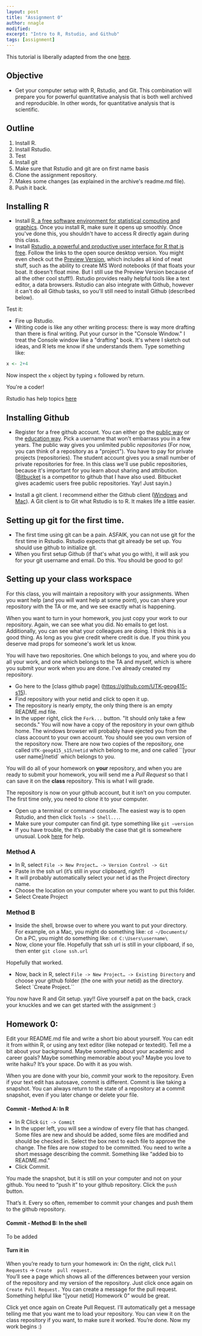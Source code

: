 ```yaml
---
layout: post
title: "Assignment 0"
author: nnagle
modified:
excerpt: "Intro to R, Rstudio, and Github"
tags: [assignment]
---
```


This tutorial is liberally adapted from the one [here](http://stat545-ubc.github.io/block000_r-rstudio-install.html).

## Objective
 - Get your computer setup with R, Rstudio, and Git.
This combination will prepare you for powerful quantitative analysis that is both well archived and reproducible.  In other words, for quantitative analysis that is scientific.

## Outline
 1. Install R.
 2. Install Rstudio.
 3. Test
 4. Install git
 5. Make sure that Rstudio and git are on first name basis
 6. Clone the assignment repository.
 7. Makes some changes (as explained in the archive's readme.md file).
 8. Push it back.


## Installing R

 - Install [R, a free software environment for statistical computing and graphics](http://www.r-project.org).  Once you install R, make sure it opens up smoothly.  Once you've done this, you shouldn't have to access R directly again during this class.
 - Install [Rstudio, a powerful and productive user interface for R that is free](http://www.rstudio.com). Follow the links to the open source desktop version.  You might even check out the [Preview Version](http://www.rstudio.com/products/rstudio/download/preview/), which includes all kind of neat stuff, such as the ability to create MS Word notebooks (if that floats your boat.  It doesn't float mine.  But I still use the Preview Version because of all the other cool stuff!).  Rstudio provides really helpful tools like a text editor, a data browsers.  Rstudio can also integrate with Github, however it can't do all Github tasks, so you'll still need to install Github (described below).

Test it:

 - Fire up Rstudio.
 - Writing code is like any other writing process: there is way more drafting than there is final writing.  Put your cursor in the "Console Window."  I treat the Console window like a "drafting" book.  It's where I sketch out ideas, and R lets me know if she understands them.  Type something like:
 ```r
 x <- 2+4
 ```
Now inspect the `x` object by typing `x` followed by return.

You're a coder!

Rstudio has help topics [here](https://support.rstudio.com/hc/en-us/categories/200035113-Documentation)

## Installing Github

- Register for a free github account.  You can either go the [public way](https://github.com) or the [education way](https://education.github.com).  Pick a username that won't embarrass you in a few years.  The public way gives you unlimited public *repositories* (For now, you can think of a repository as a "project").  You have to pay for private projects (repositories).  The student account gives you a small number of private repositories for free.  In this class we'll use public repositories, because it's important for you learn about sharing and attribution.  ([Bitbucket](http://www.bitbucket.org) is a competitor to github that I have also used.  Bitbucket gives academic users free public repositories.  Yay!  Just sayin.)

- Install a git client.  I recommend either the Github client ([Windows](http://windows.github.com) and [Mac](http://mac.github.com)).    A Git client is to Git what Rstudio is to R.  It makes life a little easier.

## Setting up git for the first time.
- The first time using git can be a pain.  ASFAIK, you can not use git for the first time in Rstudio.  Rstudio expects that git already be set up.  You should use github to initialize git.
- When you first setup Github (if that's what you go with), it will ask you for your git username and email. Do this.  You should be good to go!


## Setting up your class workspace
For this class, you will maintain a repository with your assignments.  When you want help (and you will want help at some point), you can share your repository with the TA or me, and we see exactly what is happening.

When you want to turn in your homework, you just copy your work to our repository.  Again, we can see what you did.  No emails to get lost.  Additionally, you can see what your colleagues are doing.  I think this is a good thing.  As long as you give credit where credit is due.  If you think you deserve mad props for someone's work let us know.

You will have two repositories.  One which belongs to you, and where you do all your work, and one which belongs to the TA and myself, which is where you submit your work when you are done.  I've already created my repository.
- Go here to the [class github page] (https://github.com/UTK-geog415-s15).
- Find repository with your netid and click to open it up.
- The repository is nearly empty, the only thing there is an empty README.md file.
- In the upper right, click the `Fork...` button.  "It should only take a few seconds."  You will now have a copy of the repository in your own github home.  The windows browser will probably have ejected you from the class account to your own account.  You should see you own version of the repository now.  There are now two copies of the repository, one called `UTK-geog415_s15/netid` which belong to me, and one called ``[your user name]/netid` which belongs to you.

You will do all of your homework on **your** repository, and when you are ready to submit your homework, you will send me a *Pull Request* so that I can save it on the **class** repository.  This is what I will grade.

The repository is now on your github account, but it isn’t on you computer.  The first time only, you need to *clone* it to your computer.

- Open up a terminal or command console.  The easiest way is to open Rstudio, and then click `Tools -> Shell...`.
- Make sure your computer can find git.  type something like `git —version`
- If you have trouble, the it’s probably the case that git is somewhere unusual.  Look [here](http://www.molecularecologist.com/2013/11/using-github-with-r-and-rstudio/) for help.

### Method A
 - In R, select `File -> New Project… -> Version Control -> Git`
 - Paste in the ssh url (it’s still in your clipboard, right?)
 - It will probably automatically select your net id as the Project directory name.
 - Choose the location on your computer where you want to put this folder.
 - Select Create Project

### Method B
 - Inside the shell, browse over to where you want to put your directory.
 For example, on a Mac, you might do something like: `cd ~/Documents/`
 On a PC, you might do something like: `cd C:\Users\username\`
 - Now, clone your file. Hopefully that ssh url is still in your clipboard, if so, then enter
 `git clone ssh.url`

 Hopefully that worked.  
 - Now, back in R, select `File -> New Project… -> Existing Directory` and choose your github folder (the one with your netid) as the directory.
 Select `Create Project.``


 You now have R and Git setup.  yay!!  Give yourself a pat on the back, crack your knuckles and we can get started with the assignment :)


 ## Homework 0:
 Edit your README.md file and write a short bio about yourself.  You can edit it from within R, or using any text editor (like notepad or textedit).  Tell me a bit about your background.  Maybe something about your academic and career goals?  Maybe something memorable about you?  Maybe you love to write haiku?  It’s your space.  Do with it as you wish.

 When you are done with your bio, *commit* your work to the repository.  Even if your text edit has autosave, commit is different.  Commit is like taking a snapshot.  You can always return to the state of a repository at a commit snapshot, even if you later change or delete your file.


 #### Commit - Method A: In R
 - In R Click `Git -> Commit`
 - In the upper left, you will see a window of every file that has changed.  Some files are new and should be added, some files are modified and should be checked in.  Select the box next to each file to approve the change.  The files are now
 *staged* to be committed.  You need to write a short message describing the commit.  Something like “added bio to README.md."
 - Click Commit.

 You made the snapshot, but it is still on your computer and not on your github.  You need to “push it” to your github repository.  Click the `push ` button.

 That’s it.  Every so often, remember to commit your changes and push them to the github repository.

 #### Commit - Method B: In the shell
To be added


 #### Turn it in
 When you’re ready to turn your homework in:
 On the right, click `Pull Requests` -> `Create  pull request.`  
 You’ll see a page which shows all of the differences between your version of the repository and my version of the repository.  Just click once again on `Create Pull Request.`  You can create a message for the pull request.  Something helpful like "[your netid] Homework 0” would be great.

 Click yet once again on Create Pull Request.
 I’ll automatically get a message telling me that you want me to load your repository.  You can view it on the class repository if you want, to make sure it worked.  You’re done.  Now my work begins :)
